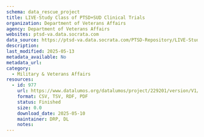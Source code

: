 ```yaml
---
schema: data_rescue_project 
title: LIVE-Study Class of PTSD+SUD Clinical Trials
organization: Department of Veterans Affairs
agency: Department of Veterans Affairs
websites: ptsd-va.data.socrata.com
data_source: https://ptsd-va.data.socrata.com/PTSD-Repository/LIVE-Study-Class-of-PTSD-SUD-Clinical-Trials/ihus-bbfx
description: 
last_modified: 2025-05-13
metadata_available: No
metadata_url: 
category:
  - Military & Veterans Affairs 
resources:
  - id: 977
    url: https://www.datalumos.org/datalumos/project/229201/version/V1/view
    format: CSV, TSV, RDF, PDF
    status: Finished
    size: 0.0
    download_date: 2025-05-10
    maintainer: DRP, DL
    notes: 
---
```

